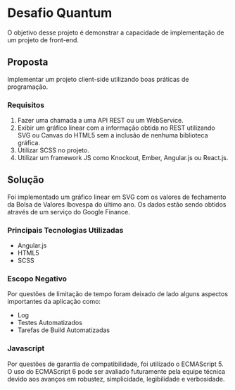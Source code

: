 # Desafio Quantum
O objetivo desse projeto é demonstrar a capacidade de implementação de um projeto de front-end.

## Proposta
Implementar um projeto client-side utilizando boas práticas de programação.

### Requisitos
1. Fazer uma chamada a uma API REST ou um WebService.
2. Exibir um gráfico linear com a informação obtida no REST utilizando SVG ou Canvas do HTML5 sem a inclusão de nenhuma biblioteca gráfica.
3. Utilizar SCSS no projeto.
4. Utilizar um framework JS como Knockout, Ember, Angular.js ou React.js.

## Solução
Foi implementado um gráfico linear em SVG com os valores de fechamento da Bolsa de Valores Ibovespa do último ano.
Os dados estão sendo obtidos através de um serviço do Google Finance.

### Principais Tecnologias Utilizadas
* Angular.js
* HTML5
* SCSS

### Escopo Negativo
Por questões de limitação de tempo foram deixado de lado alguns aspectos importantes da aplicação como:
* Log
* Testes Automatizados
* Tarefas de Build Automatizadas

### Javascript
Por questões de garantia de compatibilidade, foi utilizado o ECMAScript 5.
O uso do ECMAScript 6 pode ser avaliado futuramente pela equipe técnica devido
aos avanços em robustez, simplicidade, legibilidade e verbosidade.
